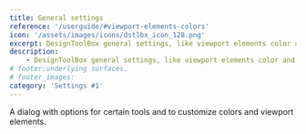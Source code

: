 ```yaml
---
title: General settings
reference: '/userguide/#viewport-elements-colors'
icon: '/assets/images/icons/dstlbx_icon_128.png'
excerpt: DesignToolBox general settings, like viewport elements color and style, tools behavior and more.
description:
    - DesignToolBox general settings, like viewport elements color and style, tools behavior and more.
# footer:underlying surfaces.
# footer_images:
category: 'Settings #1'
---
```


A dialog with options for certain tools and to customize colors and viewport elements.
